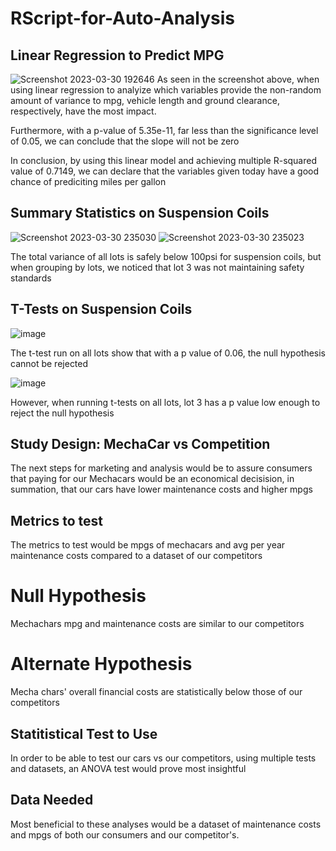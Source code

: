 # RScript-for-Auto-Analysis

## Linear Regression to Predict MPG

![Screenshot 2023-03-30 192646](https://user-images.githubusercontent.com/116928193/229011434-8049e1dc-3106-4064-a01f-e772fc7b0be8.png)
As seen in the screenshot above, when using linear regression to analyize which variables provide the non-random amount of variance to mpg, vehicle length and ground clearance, respectively, have the most impact.

Furthermore, with a p-value of 5.35e-11, far less than the significance level of 0.05, we can conclude that the slope will not be zero

In conclusion, by using this linear model and achieving multiple R-squared value of 0.7149, we can declare that the variables given today have a good chance of prediciting miles per gallon

## Summary Statistics on Suspension Coils
![Screenshot 2023-03-30 235030](https://user-images.githubusercontent.com/116928193/229045471-fb2c3b92-dac8-4151-b7c5-53d00871fdf1.png)
![Screenshot 2023-03-30 235023](https://user-images.githubusercontent.com/116928193/229045508-699205ac-f0ae-4ceb-bb50-05fa0e01b8cb.png)

The total variance of all lots is safely below 100psi for suspension coils, but when grouping by lots, we noticed that lot 3 was not maintaining safety standards

## T-Tests on Suspension Coils

![image](https://user-images.githubusercontent.com/116928193/229048582-a69eea50-4be2-42b9-bdf4-93ff0b102132.png)

The t-test run on all lots show that with a p value of 0.06, the null hypothesis cannot be rejected

![image](https://user-images.githubusercontent.com/116928193/229047275-79eff50c-0a39-4233-9e91-fefa0ef03c48.png)

However, when running t-tests on all lots, lot 3 has a p value low enough to reject the null hypothesis 

## Study Design: MechaCar vs Competition

The next steps for marketing and analysis would be to assure consumers that paying for our Mechacars would be an economical decisision, in summation, that our cars have lower maintenance costs and higher mpgs

## Metrics to test
The metrics to test would be mpgs of mechacars and avg per year maintenance costs compared to a dataset of our competitors

# Null Hypothesis

Mechachars mpg and maintenance costs are similar to our competitors

# Alternate Hypothesis
Mecha chars' overall financial costs are statistically below those of our competitors

## Statitistical Test to Use

In order to be able to test our cars vs our competitors, using multiple tests and datasets, an ANOVA test would prove most insightful

## Data Needed

Most beneficial to these analyses would be a dataset of maintenance costs and mpgs of both our consumers and our competitor's.


